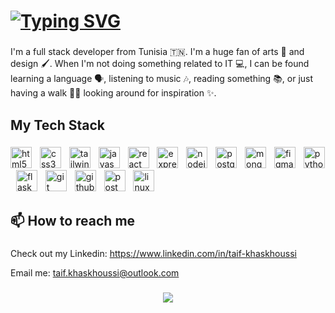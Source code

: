 
###
<h1>
  <a href="https://git.io/typing-svg"><img src="https://readme-typing-svg.herokuapp.com?font=Roboto&weight=500&size=30&pause=30000&color=F7F7F7&width=435&lines=Hi+%F0%9F%91%8B%2C++I'm+Taif+Khaskhoussi" alt="Typing SVG" /></a>
</h1>

###

<p align="left">I'm a full stack developer from Tunisia 🇹🇳. I'm a huge fan of arts 🎨 and design 🖌️. When I'm not doing something related to IT 💻, I can be found learning a language 🗣️, listening to music 🎶, reading something 📚, or just having a walk 🚶‍♂️ looking around for inspiration ✨.
</p>

###

<h2 align="left">My Tech Stack</h2>

###

<div align="left">
  <img src="https://img.shields.io/badge/HTML5-E34F26?logo=html5&logoColor=white&style=for-the-badge" height="34" alt="html5 logo"  />
  <img width="5" />
  <img src="https://img.shields.io/badge/CSS3-1572B6?logo=css3&logoColor=white&style=for-the-badge" height="34" alt="css3 logo"  />
  <img width="5" />
  <img src="https://img.shields.io/badge/Tailwind CSS-06B6D4?logo=tailwindcss&logoColor=black&style=for-the-badge" height="34" alt="tailwindcss logo"  />
  <img width="5" />
  <img src="https://img.shields.io/badge/JavaScript-F7DF1E?logo=javascript&logoColor=black&style=for-the-badge" height="34" alt="javascript logo"  />
  <img width="5" />
  <img src="https://img.shields.io/badge/React-61DAFB?logo=react&logoColor=black&style=for-the-badge" height="34" alt="react logo"  />
  <img width="5" />
  <img src="https://img.shields.io/badge/Express-000000?logo=express&logoColor=white&style=for-the-badge" height="34" alt="express logo"  />
  <img width="5" />
  <img src="https://img.shields.io/badge/Node.js-339933?logo=nodedotjs&logoColor=white&style=for-the-badge" height="34" alt="nodejs logo"  />
  <img width="5" />
  <img src="https://img.shields.io/badge/PostgreSQL-4169E1?logo=postgresql&logoColor=white&style=for-the-badge" height="34" alt="postgresql logo"  />
  <img width="5" />
  <img src="https://img.shields.io/badge/MongoDB-47A248?logo=mongodb&logoColor=white&style=for-the-badge" height="34" alt="mongodb logo"  />
  <img width="5" />
  <img src="https://img.shields.io/badge/Figma-F24E1E?logo=figma&logoColor=white&style=for-the-badge" height="34" alt="figma logo"  />
  <img width="5" />
  <img src="https://img.shields.io/badge/Python-3776AB?logo=python&logoColor=white&style=for-the-badge" height="34" alt="python logo"  />
  <img width="5" />
  <img src="https://img.shields.io/badge/Flask-000000?logo=flask&logoColor=white&style=for-the-badge" height="34" alt="flask logo"  />
  <img width="5" />
  <img src="https://img.shields.io/badge/Git-F05032?logo=git&logoColor=white&style=for-the-badge" height="34" alt="git logo"  />
  <img width="5" />
  <img src="https://img.shields.io/badge/GitHub-181717?logo=github&logoColor=white&style=for-the-badge" height="34" alt="github logo"  />
  <img width="5" />
  <img src="https://img.shields.io/badge/Postman-FF6C37?logo=postman&logoColor=black&style=for-the-badge" height="34" alt="postman logo"  />
  <img width="5" />
  <img src="https://img.shields.io/badge/Linux-FCC624?logo=linux&logoColor=black&style=for-the-badge" height="34" alt="linux logo"  />
</div>

###
<h2 align="left">📫 How to reach me</h2>

###

<div align="left">
  <p>Check out my Linkedin:
  <a href="https://www.linkedin.com/in/taif-khaskhoussi" target="_blank">
    https://www.linkedin.com/in/taif-khaskhoussi
  </a>
    </p>
  <p>Email me:
  <a href="mailto:taif.khaskhoussi@outlook.com" target="_blank">
    taif.khaskhoussi@outlook.com
  </a>
    </p>
</div>

###

<div align="left">
</div>

###
<p align="center">
  <img src="https://capsule-render.vercel.app/api?type=waving&height=100&color=0:4CA8D0,100:002A89&section=footer" />
</p>

###
<!--
**taif-kh/taif-kh** is a ✨ _special_ ✨ repository because its `README.md` (this file) appears on your GitHub profile.

Here are some ideas to get you started:

- 🔭 I’m currently working on ...
- 🌱 I’m currently learning ...
- 👯 I’m looking to collaborate on ...
- 🤔 I’m looking for help with ...
- 💬 Ask me about ...
- 📫 How to reach me: ...
- 😄 Pronouns: ...
- ⚡ Fun fact: ...
-->
